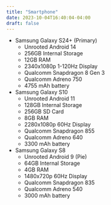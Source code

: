 ```yaml
---
title: "Smartphone"
date: 2023-10-04T16:40:04-04:00
draft: false
---
```


 - Samsung Galaxy S24+ (Primary)
   - Unrooted Android 14
   - 256GB Internal Storage
   - 12GB RAM
   - 2340x1080p 1-120Hz Display
   - Qualcomm Snapdragon 8 Gen 3
   - Qualcomm Adreno 750
   - 4755 mAh battery
 - Samsung Galaxy S10
   - Unrooted Android 11 
   - 128GB Internal Storage
   - 256GB SD Card
   - 8GB RAM
   - 2280x1080p 60Hz Display
   - Qualcomm Snapdragon 855
   - Qualcomm Adreno 640
   - 3300 mAh battery
 - Samsung Galaxy S8
   - Unrooted Android 9 (Pie) 
   - 64GB Internal Storage
   - 4GB RAM
   - 1480x720p 60Hz Display
   - Qualcomm Snapdragon 835
   - Qualcomm Adreno 540
   - 3000 mAh battery
